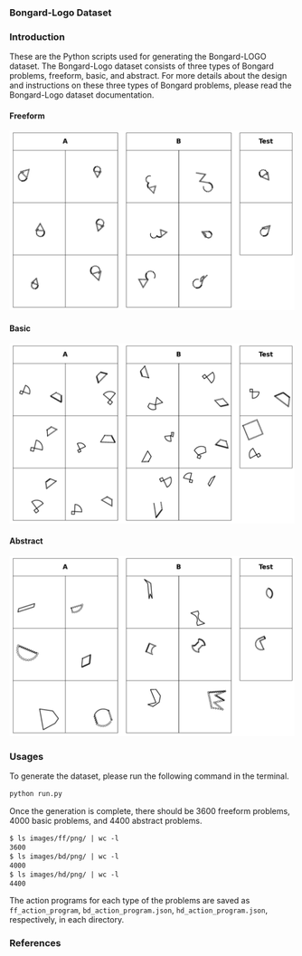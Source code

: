 
### Bongard-Logo Dataset

### Introduction

These are the Python scripts used for generating the Bongard-LOGO dataset. The Bongard-Logo dataset consists of three types of Bongard problems, freeform, basic, and abstract. For more details about the design and instructions on these three types of Bongard problems, please read the Bongard-Logo dataset documentation.


#### Freeform

![Freeform](demo/ff/ff_nact6_0292.png)


#### Basic

![Basic](demo/bd/bd_isosceles_trapezoid-no_obtuse_angle_six_lines2_0000.png)

#### Abstract

![Abstract](demo/hd/hd_convex_0004.png)

### Usages


To generate the dataset, please run the following command in the terminal.

```bash
python run.py
```

Once the generation is complete, there should be 3600 freeform problems, 4000 basic problems, and 4400 abstract problems.

```
$ ls images/ff/png/ | wc -l
3600
$ ls images/bd/png/ | wc -l
4000
$ ls images/hd/png/ | wc -l
4400
```

The action programs for each type of the problems are saved as `ff_action_program`, `bd_action_program.json`, `hd_action_program.json`, respectively, in each directory.



### References

